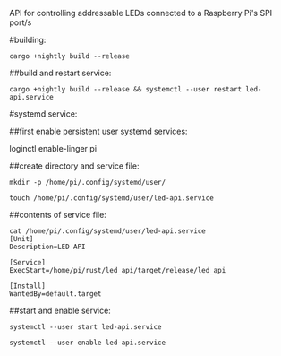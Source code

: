 API for controlling addressable LEDs connected to a Raspberry Pi's SPI port/s

#building:
```
cargo +nightly build --release
```
##build and restart service:
```
cargo +nightly build --release && systemctl --user restart led-api.service
```

#systemd service:

##first enable persistent user systemd services:

loginctl enable-linger pi

##create directory and service file:
```
mkdir -p /home/pi/.config/systemd/user/

touch /home/pi/.config/systemd/user/led-api.service
```
##contents of service file:
```
cat /home/pi/.config/systemd/user/led-api.service
[Unit]
Description=LED API

[Service]
ExecStart=/home/pi/rust/led_api/target/release/led_api

[Install]
WantedBy=default.target
```

##start and enable service:
```
systemctl --user start led-api.service

systemctl --user enable led-api.service
```

